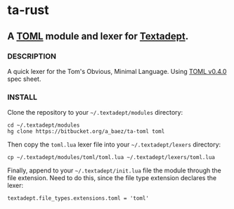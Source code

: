 # ta-rust
## A [TOML](https://github.com/toml-lang/toml) module and lexer for [Textadept](http://foicica.com/textadept/).

### DESCRIPTION
A quick lexer for the Tom's Obvious, Minimal Language. Using [TOML v0.4.0](https://github.com/toml-lang/toml/tree/v0.4.0)
spec sheet.

### INSTALL
Clone the repository to your `~/.textadept/modules` directory:

```
cd ~/.textadept/modules
hg clone https://bitbucket.org/a_baez/ta-toml toml
```

Then copy the `toml.lua` lexer file into your `~/.textadept/lexers` directory:

```
cp ~/.textadept/modules/toml/toml.lua ~/.textadept/lexers/toml.lua
```

Finally, append to your `~/.textadept/init.lua` file the module through the
file extension. Need to do this, since the file type extension declares the
lexer:

```
textadept.file_types.extensions.toml = 'toml'
```
